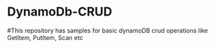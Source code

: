 # DynamoDb-CRUD
#This repository has samples for basic dynamoDB crud operations like GetItem, PutItem, Scan etc

